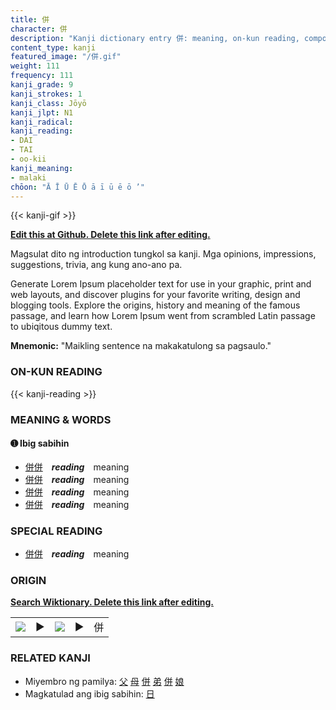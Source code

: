 ```yaml
---
title: 併
character: 併
description: "Kanji dictionary entry 併: meaning, on-kun reading, compounds, origin, related kanji"
content_type: kanji
featured_image: "/併.gif"
weight: 111
frequency: 111
kanji_grade: 9
kanji_strokes: 1
kanji_class: Jōyō
kanji_jlpt: N1
kanji_radical: 
kanji_reading: 
- DAI
- TAI
- oo-kii
kanji_meaning:
- malaki
chōon: "Ā Ī Ū Ē Ō ā ī ū ē ō ’"
---
```

[//]: # (Don't edit the line below. Kanji animated GIF code is automatically generated.)
{{< kanji-gif >}}

[//]: # (Edit below this line.)

**[Edit this at Github. Delete this link after editing.](https://github.com/tim0g/tim/tree/main/content/kanji/併/index.md)**

Magsulat dito ng introduction tungkol sa kanji. Mga opinions, impressions, suggestions, trivia, ang kung ano-ano pa.

Generate Lorem Ipsum placeholder text for use in your graphic, print and web layouts, and discover plugins for your favorite writing, design and blogging tools. Explore the origins, history and meaning of the famous passage, and learn how Lorem Ipsum went from scrambled Latin passage to ubiqitous dummy text.
 
**Mnemonic:** "Maikling sentence na makakatulong sa pagsaulo."

### ON-KUN READING

[//]: # (Don't edit the line below. ON-KUN READING code is automatically generated.)
{{< kanji-reading >}}

### MEANING & WORDS

#### ➊ **Ibig sabihin**
  - [併](../併)[併](../併)　***reading***　meaning
  - [併](../併)[併](../併)　***reading***　meaning
  - [併](../併)[併](../併)　***reading***　meaning
  - [併](../併)[併](../併)　***reading***　meaning

### SPECIAL READING
  - [併](../併)[併](../併)　***reading***　meaning

### ORIGIN

**[Search Wiktionary. Delete this link after editing.](https://wiktionary.org/wiki/併)**
<table class="kanji-table"><tr><td>
<img src="60px-併-bronze.svg.png">
</td><td>▶</td><td>
<img src="60px-併-oracle.svg.png">
</td><td>▶</td>
<td class="kanji-origin">併</td>
</tr></table>

### RELATED KANJI
- Miyembro ng pamilya: [父](../父) [母](../母) [併](../併) [弟](../弟) [併](../併) [娘](../娘)
- Magkatulad ang ibig sabihin: [日](../日)
